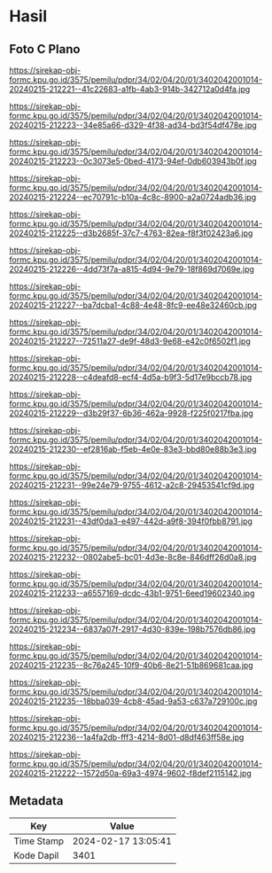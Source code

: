 # Hasil

## Foto C Plano

https://sirekap-obj-formc.kpu.go.id/3575/pemilu/pdpr/34/02/04/20/01/3402042001014-20240215-212221--41c22683-a1fb-4ab3-914b-342712a0d4fa.jpg

https://sirekap-obj-formc.kpu.go.id/3575/pemilu/pdpr/34/02/04/20/01/3402042001014-20240215-212223--34e85a66-d329-4f38-ad34-bd3f54df478e.jpg

https://sirekap-obj-formc.kpu.go.id/3575/pemilu/pdpr/34/02/04/20/01/3402042001014-20240215-212223--0c3073e5-0bed-4173-94ef-0db603943b0f.jpg

https://sirekap-obj-formc.kpu.go.id/3575/pemilu/pdpr/34/02/04/20/01/3402042001014-20240215-212224--ec70791c-b10a-4c8c-8900-a2a0724adb36.jpg

https://sirekap-obj-formc.kpu.go.id/3575/pemilu/pdpr/34/02/04/20/01/3402042001014-20240215-212225--d3b2685f-37c7-4763-82ea-f8f3f02423a6.jpg

https://sirekap-obj-formc.kpu.go.id/3575/pemilu/pdpr/34/02/04/20/01/3402042001014-20240215-212226--4dd73f7a-a815-4d94-9e79-18f869d7069e.jpg

https://sirekap-obj-formc.kpu.go.id/3575/pemilu/pdpr/34/02/04/20/01/3402042001014-20240215-212227--ba7dcba1-4c88-4e48-8fc9-ee48e32460cb.jpg

https://sirekap-obj-formc.kpu.go.id/3575/pemilu/pdpr/34/02/04/20/01/3402042001014-20240215-212227--72511a27-de9f-48d3-9e68-e42c0f6502f1.jpg

https://sirekap-obj-formc.kpu.go.id/3575/pemilu/pdpr/34/02/04/20/01/3402042001014-20240215-212228--c4deafd8-ecf4-4d5a-b9f3-5d17e9bccb78.jpg

https://sirekap-obj-formc.kpu.go.id/3575/pemilu/pdpr/34/02/04/20/01/3402042001014-20240215-212229--d3b29f37-6b36-462a-9928-f225f0217fba.jpg

https://sirekap-obj-formc.kpu.go.id/3575/pemilu/pdpr/34/02/04/20/01/3402042001014-20240215-212230--ef2816ab-f5eb-4e0e-83e3-bbd80e88b3e3.jpg

https://sirekap-obj-formc.kpu.go.id/3575/pemilu/pdpr/34/02/04/20/01/3402042001014-20240215-212231--99e24e79-9755-4612-a2c8-29453541cf9d.jpg

https://sirekap-obj-formc.kpu.go.id/3575/pemilu/pdpr/34/02/04/20/01/3402042001014-20240215-212231--43df0da3-e497-442d-a9f8-394f0fbb8791.jpg

https://sirekap-obj-formc.kpu.go.id/3575/pemilu/pdpr/34/02/04/20/01/3402042001014-20240215-212232--0802abe5-bc01-4d3e-8c8e-846dff26d0a8.jpg

https://sirekap-obj-formc.kpu.go.id/3575/pemilu/pdpr/34/02/04/20/01/3402042001014-20240215-212233--a6557169-dcdc-43b1-9751-6eed19602340.jpg

https://sirekap-obj-formc.kpu.go.id/3575/pemilu/pdpr/34/02/04/20/01/3402042001014-20240215-212234--6837a07f-2917-4d30-839e-198b7576db86.jpg

https://sirekap-obj-formc.kpu.go.id/3575/pemilu/pdpr/34/02/04/20/01/3402042001014-20240215-212235--8c76a245-10f9-40b6-8e21-51b869681caa.jpg

https://sirekap-obj-formc.kpu.go.id/3575/pemilu/pdpr/34/02/04/20/01/3402042001014-20240215-212235--18bba039-4cb8-45ad-9a53-c637a729100c.jpg

https://sirekap-obj-formc.kpu.go.id/3575/pemilu/pdpr/34/02/04/20/01/3402042001014-20240215-212236--1a4fa2db-fff3-4214-8d01-d8df463ff58e.jpg

https://sirekap-obj-formc.kpu.go.id/3575/pemilu/pdpr/34/02/04/20/01/3402042001014-20240215-212222--1572d50a-69a3-4974-9602-f8def2115142.jpg


## Metadata

| Key        | Value               |
| ---------- | ------------------- |
| Time Stamp | 2024-02-17 13:05:41 |
| Kode Dapil | 3401                |




